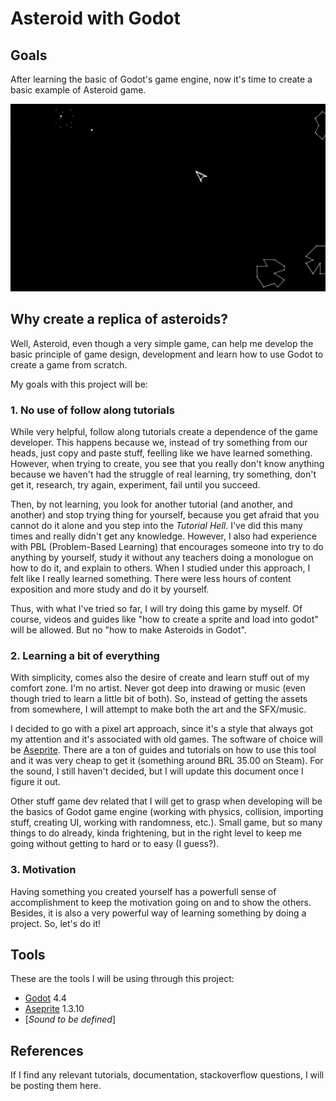 # Asteroid with Godot

## Goals

After learning the basic of Godot's game engine, now it's time to create a basic example of Asteroid game.

![asteroid basic game play mechanics](<./assets/asteroid_1979_gameplay.gif> "Basic gameplay of the original 1979 Asteroid game")

## Why create a replica of asteroids?

Well, Asteroid, even though a very simple game, can help me develop the basic principle of game design, development and learn how to use Godot to create a game from scratch.

My goals with this project will be:

### 1. No use of follow along tutorials

While very helpful, follow along tutorials create a dependence of the game developer. This happens because we, instead of try something from our heads, just copy and paste stuff, feelling like we have learned something. However, when trying to create, you see that you really don't know anything because we haven't had the struggle of real learning, try something, don't get it, research, try again, experiment, fail until you succeed.

Then, by not learning, you look for another tutorial (and another, and another) and stop trying thing for yourself, because you get afraid that you cannot do it alone and you step into the *Tutorial Hell*. I've did this many times and really didn't get any knowledge. However, I also had experience with PBL (Problem-Based Learning) that encourages someone into try to do anything by yourself, study it without any teachers doing a monologue on how to do it, and explain to others. When I studied under this approach, I felt like I really learned something. There were less hours of content exposition and more study and do it by yourself.

Thus, with what I've tried so far, I will try doing this game by myself. Of course, videos and guides like "how to create a sprite and load into godot" will be allowed. But no "how to make Asteroids in Godot".

### 2. Learning a bit of everything

With simplicity, comes also the desire of create and learn stuff out of my comfort zone. I'm no artist. Never got deep into drawing or music (even though tried to learn a little bit of both). So, instead of getting the assets from somewhere, I will attempt to make both the art and the SFX/music.

I decided to go with a pixel art approach, since it's a style that always got my attention and it's associated with old games. The software of choice will be [Aseprite](https://www.aseprite.org/). There are a ton of guides and tutorials on how to use this tool and it was very cheap to get it (something around BRL 35.00 on Steam). For the sound, I still haven't decided, but I will update this document once I figure it out.

Other stuff game dev related that I will get to grasp when developing will be the basics of Godot game engine (working with physics, collision, importing stuff, creating UI, working with randomness, etc.). Small game, but so many things to do already, kinda frightening, but in the right level to keep me going without getting to hard or to easy (I guess?).

### 3. Motivation

Having something you created yourself has a powerfull sense of accomplishment to keep the motivation going on and to show the others. Besides, it is also a very powerful way of learning something by doing a project. So, let's do it!

## Tools

These are the tools I will be using through this project:

- [Godot](https://godotengine.org/) 4.4
- [Aseprite](https://www.aseprite.org/) 1.3.10
- [*Sound to be defined*]

## References

If I find any relevant tutorials, documentation, stackoverflow questions, I will be posting them here.
